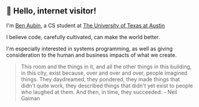 ## 👋 Hello, internet visitor!

I'm [Ben Aubin](https://benaubin.com), a CS student at [The University of Texas at Austin](https://cs.utexas.edu/~bean)

I believe code, carefully cultivated, can make the world better. 

I'm especially interested in systems programming, as well as giving consideration to the human and business impacts of what we create.

> This room and the things in it, and all the other things in this building, in this city, exist because,
> over and over and over, people imagined things. They daydreamed, they pondered, they made things that
> didn't quite work, they described things that didn't yet exist to people who laughed at them.
> And then, in time, they succeeded.
> \- Neil Gaiman
